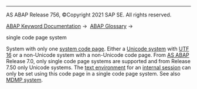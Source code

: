   

* * *

AS ABAP Release 756, ©Copyright 2021 SAP SE. All rights reserved.

[ABAP Keyword Documentation](javascript:call_link\('abenabap.htm'\)) →  [ABAP Glossary](javascript:call_link\('abenabap_glossary.htm'\)) → 

single code page system

System with only one [system code page](javascript:call_link\('abensystem_codepage_glosry.htm'\) "Glossary Entry"). Either a [Unicode system](javascript:call_link\('abenunicode_system_glosry.htm'\) "Glossary Entry") with [UTF 16](javascript:call_link\('abenutf16_glosry.htm'\) "Glossary Entry") or a non-Unicode system with a non-Unicode code page. From [AS ABAP](javascript:call_link\('abenas_abap_glosry.htm'\) "Glossary Entry") Release 7.0, only single code page systems are supported and from Release 7.50 only Unicode systems. The [text environment](javascript:call_link\('abentext_environment_glosry.htm'\) "Glossary Entry") for an [internal session](javascript:call_link\('abeninternal_session_glosry.htm'\) "Glossary Entry") can only be set using this code page in a single code page system. See also [MDMP system](javascript:call_link\('abenmdmp-system_glosry.htm'\) "Glossary Entry").
